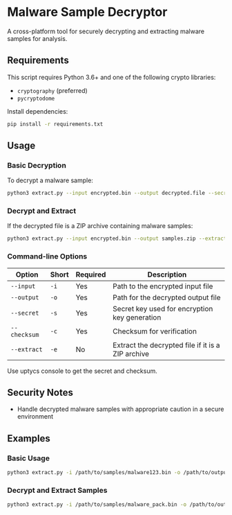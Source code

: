# Malware Sample Decryptor

A cross-platform tool for securely decrypting and extracting malware samples for analysis.

## Requirements

This script requires Python 3.6+ and one of the following crypto libraries:
- `cryptography` (preferred)
- `pycryptodome`

Install dependencies:
```bash
pip install -r requirements.txt
```

## Usage

### Basic Decryption

To decrypt a malware sample:
```bash
python3 extract.py --input encrypted.bin --output decrypted.file --secret YOUR_SECRET --checksum YOUR_CHECKSUM
```

### Decrypt and Extract

If the decrypted file is a ZIP archive containing malware samples:
```bash
python3 extract.py --input encrypted.bin --output samples.zip --extract --secret YOUR_SECRET --checksum YOUR_CHECKSUM
```

### Command-line Options

| Option | Short | Required | Description |
|--------|-------|----------|-------------|
| `--input` | `-i` | Yes | Path to the encrypted input file |
| `--output` | `-o` | Yes | Path for the decrypted output file |
| `--secret` | `-s` | Yes | Secret key used for encryption key generation |
| `--checksum` | `-c` | Yes | Checksum for verification |
| `--extract` | `-e` | No | Extract the decrypted file if it is a ZIP archive |

Use uptycs console to get the secret and checksum.

## Security Notes

- Handle decrypted malware samples with appropriate caution in a secure environment

## Examples

### Basic Usage
```bash
python3 extract.py -i /path/to/samples/malware123.bin -o /path/to/output/malware123.exe -s "abcd1234" -c "faa0deaba42ba76192609c5d2f59664e871c7bc68ebb5d99c91bf8ea4ddb8ea5"
```

### Decrypt and Extract Samples
```bash
python3 extract.py -i /path/to/samples/malware_pack.bin -o /path/to/output/malware_pack.zip -e -s "abcd1234" -c "faa0deaba42ba76192609c5d2f59664e871c7bc68ebb5d99c91bf8ea4ddb8ea5"
```

